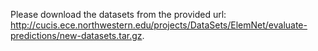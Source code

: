 Please download the datasets from the provided url: http://cucis.ece.northwestern.edu/projects/DataSets/ElemNet/evaluate-predictions/new-datasets.tar.gz.
